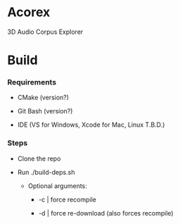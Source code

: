 # Acorex
3D Audio Corpus Explorer

# Build
### Requirements

* CMake (version?)

* Git Bash (version?)

* IDE (VS for Windows, Xcode for Mac, Linux T.B.D.)

### Steps

* Clone the repo

* Run ./build-deps.sh

  * Optional arguments:

    * -c | force recompile

    * -d | force re-download (also forces recompile)
